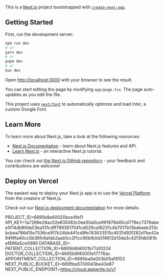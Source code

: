 This is a [Next.js](https://nextjs.org/) project bootstrapped with [`create-next-app`](https://github.com/vercel/next.js/tree/canary/packages/create-next-app).

## Getting Started

First, run the development server:

```bash
npm run dev
# or
yarn dev
# or
pnpm dev
# or
bun dev
```

Open [http://localhost:3000](http://localhost:3000) with your browser to see the result.

You can start editing the page by modifying `app/page.tsx`. The page auto-updates as you edit the file.

This project uses [`next/font`](https://nextjs.org/docs/basic-features/font-optimization) to automatically optimize and load Inter, a custom Google Font.

## Learn More

To learn more about Next.js, take a look at the following resources:

- [Next.js Documentation](https://nextjs.org/docs) - learn about Next.js features and API.
- [Learn Next.js](https://nextjs.org/learn) - an interactive Next.js tutorial.

You can check out [the Next.js GitHub repository](https://github.com/vercel/next.js/) - your feedback and contributions are welcome!

## Deploy on Vercel

The easiest way to deploy your Next.js app is to use the [Vercel Platform](https://vercel.com/new?utm_medium=default-template&filter=next.js&utm_source=create-next-app&utm_campaign=create-next-app-readme) from the creators of Next.js.

Check out our [Next.js deployment documentation](https://nextjs.org/docs/deployment) for more details.

PROJECT_ID=6695b8e60020bce4fe11
API_KEY=1a7269e28ac02e835083c0ee50a0ce991979d45cd779ec7379abee5f14db89de03ea131cdff7893617541cd029ca16231c4b7017b13babaeb313cbcbea786d15e7536ce917b24bb441cd9fe743633515c4031d92f282d7be42e94f6fa40cc5b36fc6afab2aab1cc2f1cc90bfb0d316612e13da3c42f3fdb061bef896a5ce0989
DATABASE_ID=
PATIENT_COLLECTION_ID=6695b9b8001b77a10224
DOCTOR_COLLECTION_ID=6695b9f40001e17776ac
APPOINTMENT_COLLECTION_ID=6695ba0e003b05af9153
NEXT_PUBLIC_BUCKET_ID=6695ba5700043be43e87
NEXT_PUBLIC_ENDPOINT=https://cloud.appwrite.io/v1

